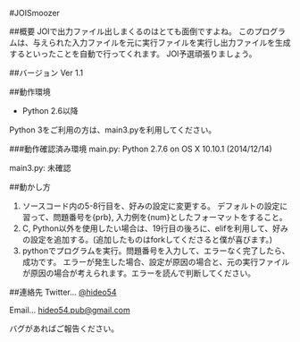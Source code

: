 #JOISmoozer

##概要
JOIで出力ファイル出しまくるのはとても面倒ですよね。
このプログラムは、与えられた入力ファイルを元に実行ファイルを実行し出力ファイルを生成するといったことを自動で行ってくれます。
JOI予選頑張りましょう。

##バージョン
Ver 1.1

##動作環境
* Python 2.6以降

Python 3をご利用の方は、main3.pyを利用してください。

###動作確認済み環境
main.py: Python 2.7.6 on OS X 10.10.1 (2014/12/14)

main3.py: 未確認

##動かし方
1. ソースコード内の5-8行目を、好みの設定に変更する。
デフォルトの設定に習って、問題番号を{prb}, 入力例を{num}としたフォーマットをすること。
2. C, Python以外を使用したい場合は、19行目の後ろに、elifを利用して、好みの設定を追加する。(追加したものはforkしてくださると僕が喜びます。)
3. pythonでプログラムを実行。問題番号を入力して、エラーなく完了したら、成功です。
エラーが発生した場合、設定が原因の場合と、元の実行ファイルが原因の場合が考えられます。エラーを読んで判断してください。

##連絡先
Twitter… [@hideo54](https://www.twitter.com/hideo54)

Email… hideo54.pub@gmail.com

バグがあればご報告ください。
